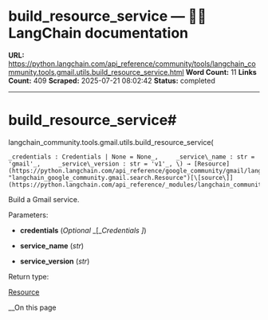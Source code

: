 # build_resource_service — 🦜🔗 LangChain  documentation

**URL:** https://python.langchain.com/api_reference/community/tools/langchain_community.tools.gmail.utils.build_resource_service.html
**Word Count:** 11
**Links Count:** 409
**Scraped:** 2025-07-21 08:02:42
**Status:** completed

---

# build\_resource\_service\#

langchain\_community.tools.gmail.utils.build\_resource\_service\(

    _credentials : Credentials | None = None_,     _service\_name : str = 'gmail'_,     _service\_version : str = 'v1'_, \) → [Resource](https://python.langchain.com/api_reference/google_community/gmail/langchain_google_community.gmail.search.Resource.html#langchain_google_community.gmail.search.Resource "langchain_google_community.gmail.search.Resource")[\[source\]](https://python.langchain.com/api_reference/_modules/langchain_community/tools/gmail/utils.html#build_resource_service)\#     

Build a Gmail service.

Parameters:     

  * **credentials** \(_Optional_ _\[__Credentials_ _\]_\)

  * **service\_name** \(_str_\)

  * **service\_version** \(_str_\)

Return type:     

[Resource](https://python.langchain.com/api_reference/google_community/gmail/langchain_google_community.gmail.search.Resource.html#langchain_google_community.gmail.search.Resource "langchain_google_community.gmail.search.Resource")

__On this page